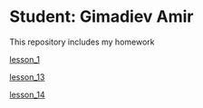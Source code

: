 # Student: Gimadiev Amir

This repository includes my homework

[lesson_1](https://Kserxs-23.github.io/GitHub/index.html "FirstLandingPage")


[lesson_13](https://Kserxs-23.github.io/lesson_13/index.html "PixelPerfect")

[lesson_14](https://Kserxs-23.github.io/lesson_14/index.html "Practise")
